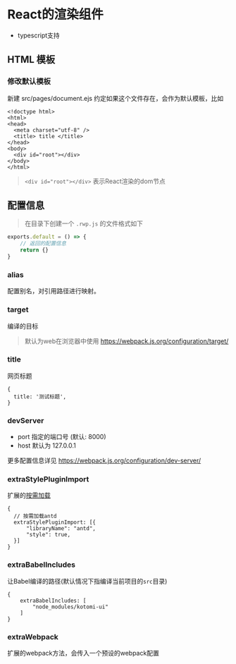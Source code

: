 # React的渲染组件

- typescript支持

## HTML 模板

### 修改默认模板

新建 src/pages/document.ejs  约定如果这个文件存在，会作为默认模板，比如

```
<!doctype html>
<html>
<head>
  <meta charset="utf-8" />
  <title> title </title>
</head>
<body>  
  <div id="root"></div>
</body>
</html>
```

> `<div id="root"></div>` 表示React渲染的dom节点


## 配置信息

> 在目录下创建一个 `.rwp.js` 的文件格式如下

```js
exports.default = () => {
    // 返回的配置信息
    return {}
}
```

### alias

配置别名，对引用路径进行映射。

### target 

编译的目标

> 默认为web在浏览器中使用 https://webpack.js.org/configuration/target/

### title 

网页标题

```
{
  title: '测试标题',
}
```

### devServer 

- port 指定的端口号 (默认: 8000)
- host 默认为 127.0.0.1

更多配置信息详见 https://webpack.js.org/configuration/dev-server/

### extraStylePluginImport

扩展的[按需加载](https://github.com/ant-design/babel-plugin-import)

```
{
  // 按需加载antd
  extraStylePluginImport: [{
      "libraryName": "antd",
      "style": true,
  }]
}
```

### extraBabelIncludes 

让Babel编译的路径(默认情况下指编译当前项目的`src`目录)

```
{
    extraBabelIncludes: [
        "node_modules/kotomi-ui"
    ]
}
```

### extraWebpack

扩展的webpack方法，会传入一个预设的webpack配置 